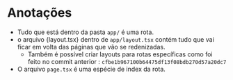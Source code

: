 # Anotações

* Tudo que está dentro da pasta ```app/``` é uma rota.
* o arquivo {layout.tsx} dentro de ```app/layout.tsx``` contém tudo que vai ficar em volta das páginas que vão se redenizadas.
    - Também é possível criar layouts para rotas específicas como foi feito no commit anterior : ```cfbe1b967100b64475df13f08bdb270d57a20dc7```
* O arquivo ```page.tsx``` é uma espécie de index da rota.